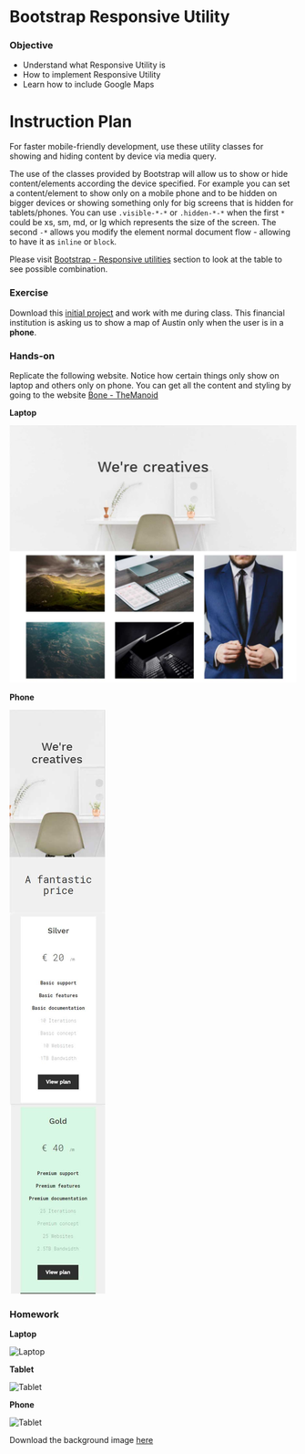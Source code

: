 # Bootstrap Responsive Utility

### Objective

* Understand what Responsive Utility is
* How to implement Responsive Utility
* Learn how to include Google Maps

# Instruction Plan

For faster mobile-friendly development, use these utility classes for showing and hiding content by device via media query.

The use of the classes provided by Bootstrap will allow us to show or hide content/elements according the device specified. For example you can set a content/element to show only on a mobile phone and to be hidden on bigger devices or showing something only for big screens that is hidden for tablets/phones. You can use `.visible-*-*` or `.hidden-*-*` when the first `*` could be xs, sm, md, or lg which represents the size of the screen. The second `-*` allows you modify the element normal document flow - allowing to have it as `inline` or `block`.

Please visit [Bootstrap - Responsive utilities](http://getbootstrap.com/css/#responsive-utilities-classes) section to look at the table to see possible combination.

### Exercise

Download this [initial project](https://github.com/AustinCodingAcademy/HTMLIntroductory/raw/master/archives/14/exercise/financial.zip) and work with me during class. This financial institution is asking us to show a map of Austin only when the user is in a **phone**. 

### Hands-on

Replicate the following website. Notice how certain things only show on laptop and others only on phone. You can get all the content and styling by going to the website [Bone - TheManoid](http://bone.themanoid.com/)

**Laptop**

![Hands-on Laptop](../images/14/hands-on-laptop.jpg)

**Phone**

![Hands-on Phone](../images/14/hands-on-phone.jpg)

### Homework

**Laptop**

![Laptop](../images/14/responsive-laptop.jpg)

**Tablet**

![Tablet](../images/14/responsive-tablet.jpg)

**Phone**

![Tablet](../images/14/responsive-phone.jpg)

Download the background image [here](../images/14/bg.jpg)